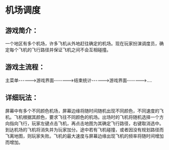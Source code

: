 # 机场调度

## 游戏简介：

一个地区有多个机场，许多飞机从外地赶往确定的机场。现在玩家扮演调度员，确定每个飞机的飞行路径并保证飞机之间不会互相碰撞。


## 游戏主流程：
主菜单------>游戏界面------->结束统计------>游戏界面------->....
## 详细玩法：
屏幕中有多个不同颜色机场，屏幕边缘将随时间随机出现不同颜色，不同速度的飞机。飞机根据其颜色，要求飞往不同颜色的机场。出场时的飞机将随机选择一个方向指向飞行，玩家左键点击飞机，再点击地图为其确定飞行路径，右键取消选中。到达机场的飞机将消失并为玩家加分。途中若有飞机碰撞，或者因没有规划路径而飞离地图，则玩家失败。飞机的最大速度与屏幕边缘出现飞机的频率将随时间增加而增加。
